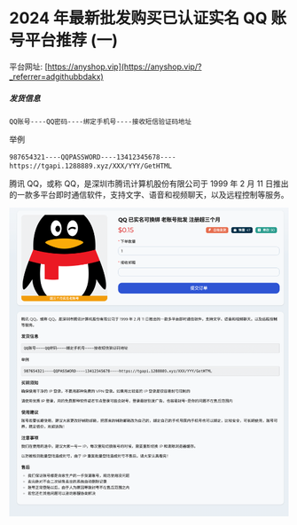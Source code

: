 # 2024 年最新批发购买已认证实名 QQ 账号平台推荐 (一)

平台网址: [https://anyshop.vip](https://anyshop.vip/?_referrer=adgithubbdakx)

##### 发货信息

```
QQ账号----QQ密码----绑定手机号----接收短信验证码地址
```

举例

```
987654321----QQPASSWORD----13412345678----https://tgapi.1288889.xyz/XXX/YYY/GetHTML
```

腾讯 QQ，或称 QQ，是深圳市腾讯计算机股份有限公司于 1999 年 2 月 11 日推出的一款多平台即时通信软件，支持文字、语音和视频聊天，以及远程控制等服务。

![anyshop.vip](./anyshop.png)
